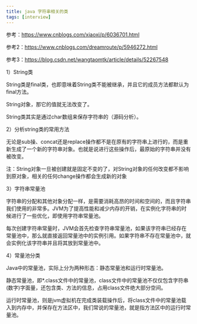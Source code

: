 ```yaml
---
title: java 字符串相关的类
tags: [interview]
---
```


参考：https://www.cnblogs.com/xiaoxi/p/6036701.html

参考2：https://www.cnblogs.com/dreamroute/p/5946272.html

参考3：https://blog.csdn.net/wangtaomtk/article/details/52267548

1）String类

String类是final类，也即意味着String类不能被继承，并且它的成员方法都默认为final方法。

String对象，那它的值就无法改变了。

String类其实是通过char数组来保存字符串的（源码分析）。

2）分析string类的常用方法

无论是sub操、concat还是replace操作都不是在原有的字符串上进行的，而是重新生成了一个新的字符串对象。也就是说进行这些操作后，最原始的字符串并没有被改变。

注：String对象一旦被创建就是固定不变的了，对String对象的任何改变都不影响到原对象，相关的任何change操作都会生成新的对象

3）字符串常量池

字符串的分配和其他对象分配一样，是需要消耗高昂的时间和空间的，而且字符串我们使用的非常多。JVM为了提高性能和减少内存的开销，在实例化字符串的时候进行了一些优化，即使用字符串常量池。

每次创建字符串常量时，JVM会首先检查字符串常量池，如果该字符串已经存在常量池中，那么就直接返回常量池中的实例引用。如果字符串不存在常量池中，就会实例化该字符串并且将其放到常量池中。

4）常量池分类

Java中的常量池，实际上分为两种形态：静态常量池和运行时常量池。

静态常量池，即*.class文件中的常量池，class文件中的常量池不仅仅包含字符串(数字)字面量，还包含类、方法的信息，占用class文件绝大部分空间。

运行时常量池，则是jvm虚拟机在完成类装载操作后，将class文件中的常量池载入到内存中，并保存在方法区中，我们常说的常量池，就是指方法区中的运行时常量池。

